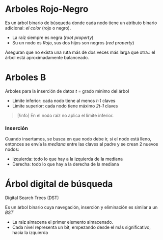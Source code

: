 # Arboles Rojo-Negro
Es un árbol binario de búsqueda donde cada nodo tiene un atributo binario adicional: *el color* (rojo o negro).

- La raíz siempre es negra (*root property*)
- Su un nodo es *Rojo*, sus dos hijos son negros (*red property*)

Aseguran que no exista una ruta más de dos veces más larga que otra.: el árbol está aproximadamente balanceado.

# Arboles B
Arboles para la inserción de datos
*t* = grado mínimo del árbol
- Límite inferior: cada nodo tiene  al menos *t-1* claves
- Limite superior: cada nodo tiene máximo *2t-1* claves
>[!info]
>En el nodo raíz no aplica el limite inferior.

### Inserción
Cuando insertamos, se busca en que nodo debe ir, si el nodo está lleno, entonces se envía la *mediana* entre las claves al padre y se crean 2 nuevos nodos:
- Izquierda: todo lo que hay a la izquierda de la mediana
- Derecha: todo lo que hay a la derecha de la mediana

# Árbol digital de búsqueda
Digital Search Trees (DST)

Es un árbol binario cuya navegación, inserción y eliminación es similar a un *BST*

- La raiz almacena el primer elemento almacenado.
- Cada nivel representa un bit, empezando desde el más significativo, hacia la izquierda